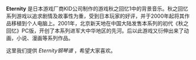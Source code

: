 

**Eternity**
是日本游戏厂商KID公司制作的游戏秋之回忆1中的背景音乐。秋之回忆系列游戏以追求剧情及故事性为重，受到日本玩家的好评，并于2000年起将其作品移植到个人电脑上。2001年，北京新天地在中国大陆发售本系列的初代《秋之回忆》PC版，开创了本系列进军大中华地区的先河。后以此游戏又衍伸出来了动画，小说、漫画等系列作品。

  
这里我们提供 _Eternity钢琴谱_ ，希望大家喜欢。

